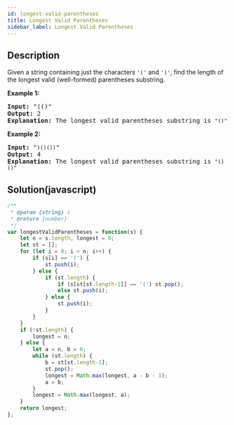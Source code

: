 ```yaml
---
id: longest-valid-parentheses
title: Longest Valid Parentheses
sidebar_label: Longest Valid Parentheses
---
```

## Description
<div class="description">
<p>Given a string containing just the characters <code>&#39;(&#39;</code> and <code>&#39;)&#39;</code>, find the length of the longest valid (well-formed) parentheses substring.</p>

<p><strong>Example 1:</strong></p>

<pre>
<strong>Input:</strong> &quot;(()&quot;
<strong>Output:</strong> 2
<strong>Explanation:</strong> The longest valid parentheses substring is <code>&quot;()&quot;</code>
</pre>

<p><strong>Example 2:</strong></p>

<pre>
<strong>Input:</strong> &quot;<code>)()())</code>&quot;
<strong>Output:</strong> 4
<strong>Explanation:</strong> The longest valid parentheses substring is <code>&quot;()()&quot;</code>
</pre>

</div>

## Solution(javascript)
```javascript
/**
 * @param {string} s
 * @return {number}
 */
var longestValidParentheses = function(s) {
    let n = s.length, longest = 0;
    let st = [];
    for (let i = 0; i < n; i++) {
        if (s[i] == '(') {
            st.push(i);
        } else {
            if (st.length) {
                if (s[st[st.length-1]] == '(') st.pop();
                else st.push(i);
            } else {
                st.push(i);
            }
        }
    }
    if (!st.length) {
        longest = n;
    } else {
        let a = n, b = 0;
        while (st.length) {
            b = st[st.length-1];
            st.pop();
            longest = Math.max(longest, a - b - 1);
            a = b;
        }
        longest = Math.max(longest, a);
    }
    return longest;
};
```